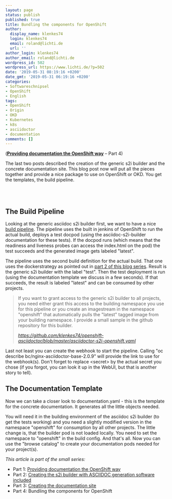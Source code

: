 ```yaml
---
layout: page
status: publish
published: true
title: Bundling the components for OpenShift
author:
  display_name: klenkes74
  login: klenkes74
  email: roland@lichti.de
  url: ''
author_login: klenkes74
author_email: roland@lichti.de
wordpress_id: 502
wordpress_url: https://www.lichti.de/?p=502
date: '2019-05-31 08:19:16 +0200'
date_gmt: '2019-05-31 06:19:16 +0200'
categories:
- Softwareschnipsel
- OpenShift
- English
tags:
- OpenShift
- Origin
- OKD
- Kubernetes
- k8s
- asciidoctor
- documentation
comments: []
---
```

<p><!-- wp:paragraph --></p>
<p>(<strong><a href="https://www.lichti.de/2019/05/28/providing-documentation-the-openshift-way/">Providing documentation the OpenShift way</a></strong> – Part 4)</p>
<p><!-- /wp:paragraph --></p>
<p><!-- wp:paragraph --></p>
<p>The last two posts described the creation of the generic s2i builder and the concrete documentation site. This blog post now will put all the pieces together and provide a nice package to use on OpenShift or OKD. You get the templates, the build pipeline.</p>
<p><!-- /wp:paragraph --></p>
<p><!-- wp:more --><br />
<!--more--><br />
<!-- /wp:more --></p>
<p><!-- wp:heading --></p>
<h2>The Build Pipeline</h2>
<p><!-- /wp:heading --></p>
<p><!-- wp:paragraph --></p>
<p>Looking at the generic asciidoc s2i builder first, we want to have a nice <a href="https://github.com/klenkes74/openshift-asciidoctor/blob/master/asciidoctor-s2i/Jenkinsfile">build pipeline</a>. The pipeline uses the built in jenkins of OpenShift to run the actual build, deploys a test docpod (using the asciidoc-s2i-builder documentation for these tests). If the docpod runs (which means that the readiness and liveness probes can access the index.html on the pod) the test succeeds and the generated image gets labeled "latest".</p>
<p><!-- /wp:paragraph --></p>
<p><!-- wp:paragraph --></p>
<p>The pipeline uses the second build definition for the actual build. That one uses the dockerstrategy as pointed out in <a href="https://www.lichti.de/2019/05/28/creating-the-s2i-builder-with-asciidoc-generation-software-included/">part 2 of this blog series</a>. Result is the generic s2i builder with the label "test". Then the test deployment is run (using the documentation template we discuss in a few seconds). If that succeeds, the result is labeled "latest" and can be consumed by other projects.</p>
<p><!-- /wp:paragraph --></p>
<p><!-- wp:quote --></p>
<blockquote class="wp-block-quote"><p>If you want to grant access to the generic s2i builder to all projects, you need either grant this access to the building namespace you use for this pipeline or you create an imagestream in the namespace "openshift" that automatically pulls the "latest" tagged image from your building namespace. I provide a small sample in the github repository for this builder.</p>
<p><cite><a href="https://github.com/klenkes74/openshift-asciidoctor/blob/master/asciidoctor-s2i-openshift.yaml">https://github.com/klenkes74/openshift-asciidoctor/blob/master/asciidoctor-s2i-openshift.yaml</a></cite></p></blockquote>
<p><!-- /wp:quote --></p>
<p><!-- wp:paragraph --></p>
<p>Last not least you can create the webhook to start the pipeline. Calling "oc describe bc/nginx-asciidoctor-base-2.0.9" will provide the link to use for the webhook(s). Don't forget to replace &lt;secret> by the actual secret you chose (if you forgot, you can look it up in the WebUI, but that is another story to tell).</p>
<p><!-- /wp:paragraph --></p>
<p><!-- wp:heading --></p>
<h2>The Documentation Template</h2>
<p><!-- /wp:heading --></p>
<p><!-- wp:paragraph --></p>
<p>Now we can take a closer look to documentation.yaml - this is the template for the concrete documentation. It generates all the little objects needed.</p>
<p><!-- /wp:paragraph --></p>
<p><!-- wp:paragraph --></p>
<p>You will need it in the building environment of the asciidoc s2i builder (to get the tests working) and you need a slightly modified version in the namespace "openshift" for consumption by all other projects. The little change is, that the builder pod is not loaded locally. You need to set the namespace to "openshift" in the build config. And that's all. Now you can use the "browse catalog" to create your documentation pods needed for your project(s).</p>
<p><!-- /wp:paragraph --></p>
<p><!-- wp:paragraph --></p>
<p><em>This article is part of the small series:</em></p>
<p><!-- /wp:paragraph --></p>
<p><!-- wp:list --></p>
<ul>
<li>Part 1: <a href="https://www.lichti.de/2019/05/28/providing-documentation-the-openshift-way/">Providing documentation the OpenShift way</a></li>
<li>Part 2: <a href="https://www.lichti.de/2019/05/28/creating-the-s2i-builder-with-asciidoc-generation-software-included/">Creating the s2i builder with ASCIIDOC generation software included</a></li>
<li>Part 3: <a href="https://www.lichti.de/2019/05/29/creating-the-documentation-site/">Creating the documentation site</a></li>
<li>Part 4: Bundling the components for OpenShift</li>
</ul>
<p><!-- /wp:list --></p>
<p><!-- wp:paragraph --></p>
<p><!-- /wp:paragraph --></p>
